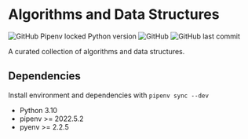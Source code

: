 # Algorithms and Data Structures

![GitHub Pipenv locked Python version](https://img.shields.io/github/pipenv/locked/python-version/olekssy/algods)
![GitHub](https://img.shields.io/github/license/olekssy/algods)
![GitHub last commit](https://img.shields.io/github/last-commit/olekssy/algods)

A curated collection of algorithms and data structures.

## Dependencies

Install environment and dependencies with `pipenv sync --dev`

* Python 3.10
* pipenv >= 2022.5.2
* pyenv >= 2.2.5
